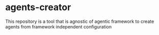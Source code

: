 # agents-creator
This repository is a tool that is agnostic of agentic framework to create agents from framework independent configuration
